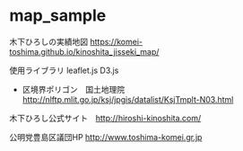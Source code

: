 # map_sample

木下ひろしの実績地図
https://komei-toshima.github.io/kinoshita_jisseki_map/

使用ライブラリ
leaflet.js D3.js

* 区境界ポリゴン　国土地理院　http://nlftp.mlit.go.jp/ksj/jpgis/datalist/KsjTmplt-N03.html

木下ひろし公式サイト　http://hiroshi-kinoshita.com/

公明党豊島区議団HP http://www.toshima-komei.gr.jp
